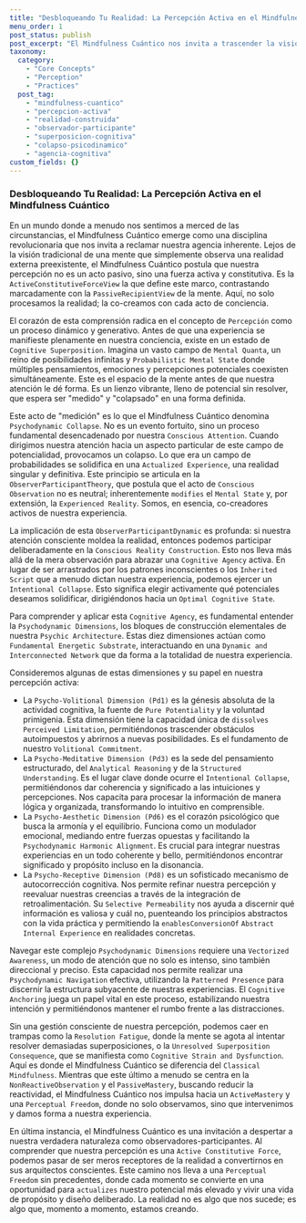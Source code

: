 ```yaml
---
title: "Desbloqueando Tu Realidad: La Percepción Activa en el Mindfulness Cuántico"
menu_order: 1
post_status: publish
post_excerpt: "El Mindfulness Cuántico nos invita a trascender la visión pasiva de la realidad, revelando la percepción como una fuerza activa y constitutiva. Descubre cómo tu atención consciente moldea tu experiencia, permitiéndote navegar los campos de potencialidad y co-crear tu realidad con intención y propósito."
taxonomy:
  category:
    - "Core Concepts"
    - "Perception"
    - "Practices"
  post_tag:
    - "mindfulness-cuantico"
    - "percepcion-activa"
    - "realidad-construida"
    - "observador-participante"
    - "superposicion-cognitiva"
    - "colapso-psicodinamico"
    - "agencia-cognitiva"
custom_fields: {}
---
```


### Desbloqueando Tu Realidad: La Percepción Activa en el Mindfulness Cuántico

En un mundo donde a menudo nos sentimos a merced de las circunstancias, el Mindfulness Cuántico emerge como una disciplina revolucionaria que nos invita a reclamar nuestra agencia inherente. Lejos de la visión tradicional de una mente que simplemente observa una realidad externa preexistente, el Mindfulness Cuántico postula que nuestra percepción no es un acto pasivo, sino una fuerza activa y constitutiva. Es la `ActiveConstitutiveForceView` la que define este marco, contrastando marcadamente con la `PassiveRecipientView` de la mente. Aquí, no solo procesamos la realidad; la co-creamos con cada acto de conciencia.

El corazón de esta comprensión radica en el concepto de `Percepción` como un proceso dinámico y generativo. Antes de que una experiencia se manifieste plenamente en nuestra conciencia, existe en un estado de `Cognitive Superposition`. Imagina un vasto campo de `Mental Quanta`, un reino de posibilidades infinitas y `Probabilistic Mental State` donde múltiples pensamientos, emociones y percepciones potenciales coexisten simultáneamente. Este es el espacio de la mente antes de que nuestra atención le dé forma. Es un lienzo vibrante, lleno de potencial sin resolver, que espera ser "medido" y "colapsado" en una forma definida.

Este acto de "medición" es lo que el Mindfulness Cuántico denomina `Psychodynamic Collapse`. No es un evento fortuito, sino un proceso fundamental desencadenado por nuestra `Conscious Attention`. Cuando dirigimos nuestra atención hacia un aspecto particular de este campo de potencialidad, provocamos un colapso. Lo que era un campo de probabilidades se solidifica en una `Actualized Experience`, una realidad singular y definitiva. Este principio se articula en la `ObserverParticipantTheory`, que postula que el acto de `Conscious Observation` no es neutral; inherentemente `modifies` el `Mental State` y, por extensión, la `Experienced Reality`. Somos, en esencia, co-creadores activos de nuestra experiencia.

La implicación de esta `ObserverParticipantDynamic` es profunda: si nuestra atención consciente moldea la realidad, entonces podemos participar deliberadamente en la `Conscious Reality Construction`. Esto nos lleva más allá de la mera observación para abrazar una `Cognitive Agency` activa. En lugar de ser arrastrados por los patrones inconscientes o los `Inherited Script` que a menudo dictan nuestra experiencia, podemos ejercer un `Intentional Collapse`. Esto significa elegir activamente qué potenciales deseamos solidificar, dirigiéndonos hacia un `Optimal Cognitive State`.

Para comprender y aplicar esta `Cognitive Agency`, es fundamental entender la `Psychodynamic Dimensions`, los bloques de construcción elementales de nuestra `Psychic Architecture`. Estas diez dimensiones actúan como `Fundamental Energetic Substrate`, interactuando en una `Dynamic and Interconnected Network` que da forma a la totalidad de nuestra experiencia.

Consideremos algunas de estas dimensiones y su papel en nuestra percepción activa:

*   La `Psycho-Volitional Dimension (Pd1)` es la génesis absoluta de la actividad cognitiva, la fuente de `Pure Potentiality` y la voluntad primigenia. Esta dimensión tiene la capacidad única de `dissolves` `Perceived Limitation`, permitiéndonos trascender obstáculos autoimpuestos y abrirnos a nuevas posibilidades. Es el fundamento de nuestro `Volitional Commitment`.
*   La `Psycho-Meditative Dimension (Pd3)` es la sede del pensamiento estructurado, del `Analytical Reasoning` y de la `Structured Understanding`. Es el lugar clave donde ocurre el `Intentional Collapse`, permitiéndonos dar coherencia y significado a las intuiciones y percepciones. Nos capacita para procesar la información de manera lógica y organizada, transformando lo intuitivo en comprensible.
*   La `Psycho-Aesthetic Dimension (Pd6)` es el corazón psicológico que busca la armonía y el equilibrio. Funciona como un modulador emocional, mediando entre fuerzas opuestas y facilitando la `Psychodynamic Harmonic Alignment`. Es crucial para integrar nuestras experiencias en un todo coherente y bello, permitiéndonos encontrar significado y propósito incluso en la disonancia.
*   La `Psycho-Receptive Dimension (Pd8)` es un sofisticado mecanismo de autocorrección cognitiva. Nos permite refinar nuestra percepción y reevaluar nuestras creencias a través de la integración de retroalimentación. Su `Selective Permeability` nos ayuda a discernir qué información es valiosa y cuál no, puenteando los principios abstractos con la vida práctica y permitiendo la `enablesConversionOf` `Abstract Internal Experience` en realidades concretas.

Navegar este complejo `Psychodynamic Dimensions` requiere una `Vectorized Awareness`, un modo de atención que no solo es intenso, sino también direccional y preciso. Esta capacidad nos permite realizar una `Psychodynamic Navigation` efectiva, utilizando la `Patterned Presence` para discernir la estructura subyacente de nuestras experiencias. El `Cognitive Anchoring` juega un papel vital en este proceso, estabilizando nuestra intención y permitiéndonos mantener el rumbo frente a las distracciones.

Sin una gestión consciente de nuestra percepción, podemos caer en trampas como la `Resolution Fatigue`, donde la mente se agota al intentar resolver demasiadas superposiciones, o la `Unresolved Superposition Consequence`, que se manifiesta como `Cognitive Strain and Dysfunction`. Aquí es donde el Mindfulness Cuántico se diferencia del `Classical Mindfulness`. Mientras que este último a menudo se centra en la `NonReactiveObservation` y el `PassiveMastery`, buscando reducir la reactividad, el Mindfulness Cuántico nos impulsa hacia un `ActiveMastery` y una `Perceptual Freedom`, donde no solo observamos, sino que intervenimos y damos forma a nuestra experiencia.

En última instancia, el Mindfulness Cuántico es una invitación a despertar a nuestra verdadera naturaleza como observadores-participantes. Al comprender que nuestra percepción es una `Active Constitutive Force`, podemos pasar de ser meros receptores de la realidad a convertirnos en sus arquitectos conscientes. Este camino nos lleva a una `Perceptual Freedom` sin precedentes, donde cada momento se convierte en una oportunidad para `actualizes` nuestro potencial más elevado y vivir una vida de propósito y diseño deliberado. La realidad no es algo que nos sucede; es algo que, momento a momento, estamos creando.